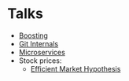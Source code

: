# Talks

- [Boosting](https://duffau.github.io/talks/boosting/slides.html) 
- [Git Internals](https://duffau.github.io/talks/git-internals/slides.html)
- [Microservices](https://duffau.github.io/talks/microservices/slides.html)
- Stock prices: 
  - [Efficient Market Hypothesis](https://duffau.github.io/talks/stock-prices-talk/eff-market-hyp/slides.html)